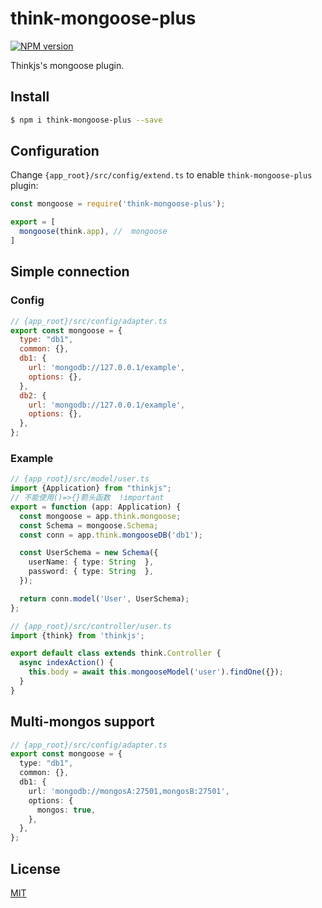 # think-mongoose-plus
[![NPM version][npm-image]][npm-url]

[npm-image]: https://img.shields.io/npm/v/think-mongoose-plus.svg?style=flat-square
[npm-url]: https://npmjs.org/package/think-mongoose-plus

Thinkjs's mongoose plugin.

## Install

```bash
$ npm i think-mongoose-plus --save
```

## Configuration

Change `{app_root}/src/config/extend.ts` to enable `think-mongoose-plus` plugin:

```typescript
const mongoose = require('think-mongoose-plus');

export = [
  mongoose(think.app), //  mongoose
]
```

## Simple connection

### Config

```js
// {app_root}/src/config/adapter.ts
export const mongoose = {
  type: "db1",
  common: {},
  db1: {
    url: 'mongodb://127.0.0.1/example',
    options: {},
  },
  db2: {
    url: 'mongodb://127.0.0.1/example',
    options: {},
  },
};
```

### Example

```typescript
// {app_root}/src/model/user.ts
import {Application} from "thinkjs";
// 不能使用()=>{}箭头函数  !important
export = function (app: Application) {
  const mongoose = app.think.mongoose;
  const Schema = mongoose.Schema;
  const conn = app.think.mongooseDB('db1');

  const UserSchema = new Schema({
    userName: { type: String  },
    password: { type: String  },
  });

  return conn.model('User', UserSchema);
};

// {app_root}/src/controller/user.ts
import {think} from 'thinkjs';

export default class extends think.Controller {
  async indexAction() {
    this.body = await this.mongooseModel('user').findOne({});
  }
}
```

## Multi-mongos support

```typescript
// {app_root}/src/config/adapter.ts
export const mongoose = {
  type: "db1",
  common: {},
  db1: {
    url: 'mongodb://mongosA:27501,mongosB:27501',
    options: {
      mongos: true,
    },
  },
};
```

## License

[MIT](LICENSE)

